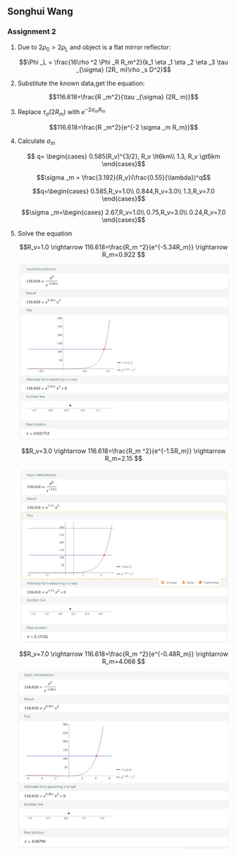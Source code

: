 <head>
  <script src="https://cdn.mathjax.org/mathjax/latest/MathJax.js?config=TeX-AMS-MML_HTMLorMML" type="text/javascript"></script>
  <script type="text/x-mathjax-config">
    MathJax.Hub.Config({
      tex2jax: {
      skipTags: ['script', 'noscript', 'style', 'textarea', 'pre'],
      inlineMath: [['$','$']]
      }
    });
  </script>
</head>

## Songhui Wang

### Assignment 2

1. Due to $2\rho _0\gt 2\rho _L$ and object is a flat mirror reflector:

   $$\Phi _L = \frac{16\rho ^2 \Phi _R R_m^2}{k_1 \eta _1 \eta _2 \eta _3 \tau _{\sigma} (2R_ m)\rho _s D^2}$$

2. Substitute the known data,get the equation:

   $$116.618=\frac{R _m^2}{\tau _{\sigma} (2R_ m)}$$

3. Replace  $\tau_\sigma (2R_m)$ with $e^{-2 \sigma_m R_m}$ 
   
   $$116.618=\frac{R _m^2}{e^{-2 \sigma _m R_m}}$$

4. Calculate $\sigma _m$

   $$ q= \begin{cases}
      0.585(R_v)^{3/2}, R_v \lt6km\\
      1.3, R_v \gt6km
   \end{cases}$$

   $$\sigma _m = \frac{3.192}{R_v}(\frac{0.55}{\lambda})^q$$

   $$q=\begin{cases}
      0.585,R_v=1.0\\
      0.844,R_v=3.0\\
      1.3,R_v=7.0
   \end{cases}$$

   $$\sigma _m=\begin{cases}
      2.67,R_v=1.0\\
      0.75,R_v=3.0\\
      0.24,R_v=7.0
   \end{cases}$$

5. Solve the equation
   
   $$R_v=1.0 \rightarrow 116.618=\frac{R_m ^2}{e^{-5.34R_m}} \rightarrow R_m=0.922 $$

   <div align="center"><img src="./1.png" width="800"></div>

   $$R_v=3.0 \rightarrow 116.618=\frac{R_m ^2}{e^{-1.5R_m}} \rightarrow R_m=2.15  $$

   <div align="center"><img src="./2.png" width="800"></div>

   $$R_v=7.0 \rightarrow 116.618=\frac{R_m ^2}{e^{-0.48R_m}} \rightarrow R_m=4.068  $$

   <div align="center"><img src="./3.png" width="800"></div>